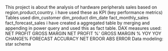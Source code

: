 This project is about the analysis of hardware peripherals sales based on region,product,country.
i have used these as KPI (key performance metrics)
Tables used
dim_customer
dim_product
dim_date
fact_monthly_sales
fact_forecast_sales
i have created a aggregated table by merging and appending in power query and used this as fact table.
DAX measures used:
NET PROFIT
GROSS MARGIN
NET PROFIT %'
GROSS MARGIN %
YOY
YOY CHANGE%
FORECAST ACCURACY
NET EROOR
ABS ERROR
Data modeling: star schema
